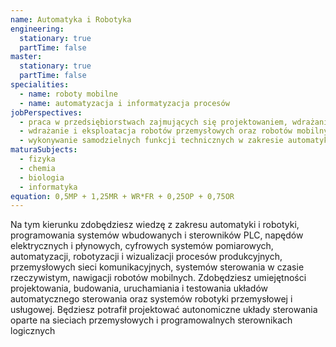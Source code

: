 ```yaml
---
name: Automatyka i Robotyka
engineering:
  stationary: true
  partTime: false
master:
  stationary: true
  partTime: false
specialities:
  - name: roboty mobilne
  - name: automatyzacja i informatyzacja procesów
jobPerspectives:
  - praca w przedsiębiorstwach zajmujących się projektowaniem, wdrażaniem i obsługą zautomatyzowanych linii produkcyjnych oraz przemysłowych układów i systemów sterowania
  - wdrażanie i eksploatacja robotów przemysłowych oraz robotów mobilnych
  - wykonywanie samodzielnych funkcji technicznych w zakresie automatyki i robotyk
maturaSubjects:
  - fizyka
  - chemia
  - biologia
  - informatyka
equation: 0,5MP + 1,25MR + WR*FR + 0,25OP + 0,75OR
---
```

Na tym kierunku zdobędziesz wiedzę z zakresu automatyki i robotyki, programowania systemów wbudowanych i sterowników PLC, napędów elektrycznych i płynowych, cyfrowych systemów pomiarowych, automatyzacji, robotyzacji i wizualizacji procesów produkcyjnych, przemysłowych sieci komunikacyjnych, systemów sterowania w czasie rzeczywistym, nawigacji robotów mobilnych. Zdobędziesz umiejętności projektowania, budowania, uruchamiania i testowania układów automatycznego sterowania oraz systemów robotyki przemysłowej i usługowej. Będziesz potrafił projektować autonomiczne układy sterowania oparte na sieciach przemysłowych i programowalnych sterownikach logicznych